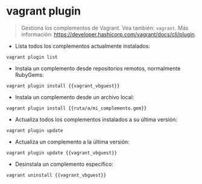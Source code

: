 # vagrant plugin

> Gestiona los complementos de Vagrant.
> Vea también: `vagrant`.
> Más información: <https://developer.hashicorp.com/vagrant/docs/cli/plugin>.

- Lista todos los complementos actualmente instalados:

`vagrant plugin list`

- Instala un complemento desde repositorios remotos, normalmente RubyGems:

`vagrant plugin install {{vagrant_vbguest}}`

- Instala un complemento desde un archivo local:

`vagrant plugin install {{ruta/a/mi_complemento.gem}}`

- Actualiza todos los complementos instalados a su última versión:

`vagrant plugin update`

- Actualiza un complemento a la última versión:

`vagrant plugin update {{vagrant_vbguest}}`

- Desinstala un complemento específico:

`vagrant uninstall {{vagrant_vbguest}}`
